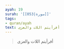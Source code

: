 ```yaml
---
ayah: 19
surah: '[[053|سورة]]'
tags:
- quran/ayah
text: أفرأيتم اللات والعزى
---
```

> أفرأيتم اللات والعزى
